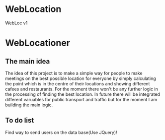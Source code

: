 # WebLocation
WebLoc v1
<h1>WebLocationer</h1>
<h2>The main idea</h2>

The idea of this project is to make a simple way for people to make meetings on the best possible location for everyone by simply
calculating the point which is in the centre of their locations and showing different cafees and restaurants.
For the moment there won't be any further logic in the processing of finding the best location.
In future there will be integrated different varuables for public transport and traffic but for the moment I am building the main logic.

<h2>To do list</h2>

Find way to send users on the data base(Use JQuery)!
